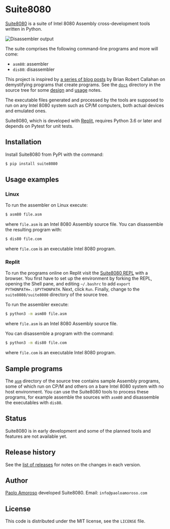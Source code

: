 # Suite8080

[Suite8080](https://github.com/pamoroso/suite8080) is a suite of Intel 8080 Assembly cross-development tools written in Python.

![Disassembler output](https://raw.githubusercontent.com/pamoroso/suite8080/master/suite8080.jpg)

The suite comprises the following command-line programs and more will come:

* `asm80`: assembler
* `dis80`: disassembler

This project is inspired by [a series of blog posts](https://briancallahan.net/blog/20210407.html) by Brian Robert Callahan on demystifying programs that create programs. See the [`docs`](https://github.com/pamoroso/suite8080/tree/master/docs) directory in the source tree for some [design](https://github.com/pamoroso/suite8080/blob/master/docs/design.md) and [usage](https://github.com/pamoroso/suite8080/blob/master/docs/usage.md) notes.

The executable files generated and processed by the tools are supposed to run on any Intel 8080 system such as CP/M computers, both actual devices and emulated ones.

Suite8080, which is developed with [Replit](https://replit.com), requires Python 3.6 or later and depends on Pytest for unit tests.


## Installation

Install Suite8080 from PyPI with the command:

```bash
$ pip install suite8080
```


## Usage examples

### Linux

To run the assembler on Linux execute:

```bash
$ asm80 file.asm
```

where `file.asm` is an Intel 8080 Assembly source file. You can disassemble the resulting program with:

```bash
$ dis80 file.com
```

where `file.com` is an executable Intel 8080 program.


### Replit

To run the programs online on Replit visit the [Suite8080 REPL](https://replit.com/@PaoloAmoroso/suite8080) with a browser. You first have to set up the environment by forking the REPL, opening the Shell pane, and editing `~/.bashrc` to add `export PYTHONPATH=.:$PYTHONPATH`. Next, click `Run`. Finally, change to the `suite8080/suite8080` directory of the source tree.

To run the assembler execute:
```bash
$ python3 -m asm80 file.asm
```
where `file.asm` is an Intel 8080 Assembly source file.

You can disassemble a program with the command:

```bash
$ python3 -m dis80 file.com
```

where `file.com` is an executable Intel 8080 program.




## Sample programs

The [`asm`](https://github.com/pamoroso/suite8080/tree/master/asm) directory of the source tree contains sample Assembly programs, some of which run on CP/M and others on a bare Intel 8080 system with no host environment. You can use the Suite8080 tools to process these programs, for example assemble the sources with `asm80` and disassemble the executables with `dis80`.


## Status

Suite8080 is in early development and some of the planned tools and features are not available yet.


## Release history

See the [list of releases](https://github.com/pamoroso/suite8080/releases) for notes on the changes in each version.


## Author

[Paolo Amoroso](https://www.paoloamoroso.com/) developed Suite8080. Email: `info@paoloamoroso.com`


## License

This code is distributed under the MIT license, see the `LICENSE` file.
